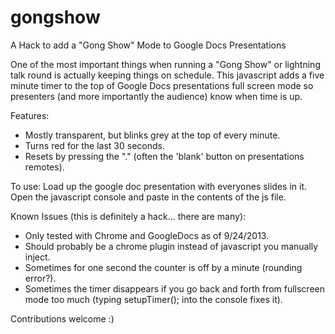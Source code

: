 gongshow
========

A Hack to add a "Gong Show" Mode to Google Docs Presentations

One of the most important things when running a "Gong Show" or lightning talk round is actually keeping things on schedule.  This javascript adds a five minute timer to the top of Google Docs presentations full screen mode so presenters (and more importantly the audience) know when time is up.

Features:
* Mostly transparent, but blinks grey at the top of every minute.
* Turns red for the last 30 seconds.
* Resets by pressing the "." (often the 'blank' button on presentations remotes).

To use: Load up the google doc presentation with everyones slides in it.  Open the javascript console and paste in the contents of the js file.

Known Issues (this is definitely a hack... there are many):
* Only tested with Chrome and GoogleDocs as of 9/24/2013.
* Should probably be a chrome plugin instead of javascript you manually inject.
* Sometimes for one second the counter is off by a minute (rounding error?).
* Sometimes the timer disappears if you go back and forth from fullscreen mode too much (typing setupTimer(); into the console fixes it).

Contributions welcome :)
